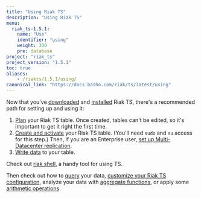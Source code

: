 ```yaml
---
title: "Using Riak TS"
description: "Using Riak TS"
menu:
  riak_ts-1.5.1:
    name: "Use"
    identifier: "using"
    weight: 300
    pre: database
project: "riak_ts"
project_version: "1.5.1"
toc: true
aliases:
    - /riakts/1.5.1/using/
canonical_link: "https://docs.basho.com/riak/ts/latest/using"
---
```



[activating]: creating-activating/
[aggregate]: querying/select/aggregate-functions/
[arithmetic]: querying/select/arithmetic-operations/
[configuring]: /riak/ts/1.5.1/configuring/
[download]: /riak/ts/1.5.1/downloads/
[installing]: ../setup/installing/
[mdc]: /riak/ts/1.5.1/configuring/mdc/
[planning]: planning/
[querying]: querying/
[riakshell]: riakshell/
[writing]: writingdata/


Now that you've [downloaded][download] and [installed][installing] Riak TS, there's a recommended path for setting up and using it:

1. [Plan][planning] your Riak TS table. Once created, tables can't be edited, so it's important to get it right the first time.
2. [Create and activate][activating] your Riak TS table. (You'll need `sudo` and `su` access for this step.) Then, if you are an Enterprise user, [set up Multi-Datacenter replication][mdc].
3. [Write data][writing] to your table.

Check out [riak shell][riakshell], a handy tool for using TS.
 
Then check out how to [query][querying] your data, [customize your Riak TS configuration][configuring], analyze your data with [aggregate functions][aggregate], or apply some [arithmetic operations][arithmetic].
